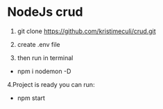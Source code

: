 # NodeJs crud
1. git clone https://github.com/kristimeculi/crud.git

2. create .env file 

3. then run in terminal
- npm i nodemon -D

4.Project is ready you can run:
- npm start

